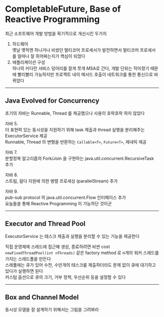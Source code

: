 # CompletableFuture, Base of Reactive Programming

최근 소프트웨어 개발 방법을 획기적으로 개선시킨 두가지

1. 하드웨어 <br>
   옛날 옛적엔 하나거나 비쌌던 멀티코어 프로세서가 발전하면서 멀티코어 프로세서를 얼마나 잘 쥐어짜는지가 핵심이 되었다
2. 애플리케이션 구성 <br>
   하나의 커다란 서비스 덩어리를 잘게 쪼개 MSA로 간다, 개발 단위는 작아졌기 때문에 빨리빨리 가능하지만 프로젝트 내의 메서드 호출이 네트워크를 통한 통신으로 바뀌었다

<hr>

## Java Evolved for Concurrency

초기의 자바는 Runnable, Thread 를 제공했으나 사용이 호락호락 하지 않았다 <br>

자바 5. <br>
더 표현력 있는 동시성을 지원하기 위해 task 제출과 thread 실행을 분리해주는 ExecutorService 제공 <br>
Runnable, Thread 의 변형을 반환하는 `Callable<T>`, `Future<T>`, 제네릭 제공 <br>

자바 7. <br>
분할정복 알고리즘의 Fork/Join 을 구현하는 java.util.concurrent.RecursiveTask 추가<br>

자바 8. <br>
스트림, 람다 지원에 의한 병렬 프로세싱 (parallelStream) 추가

자바 9. <br>
pub-sub protocol 의 java.util.concurrent.Flow 인터페이스 추가 <br>
요놈들을 통해 Reactive Programming 이 가능하단 것이군
<hr>

## Executor and Thread Pool

ExecutorService 는 태스크 제출과 실행을 분리할 수 있는 기능을 제공한다

직접 운영체제 스레드에 접근해 생성, 종료하려면 비싼 cost <br>
`newFixedThreadPool(int nThreads)` 같은 factory method 로 n개의 워커 스레드를 가지는 스레드풀을 만든다 <br>
스레풀에는 큐가 있어 수천, 수만개의 태스크를 제출하더라도 문제 없이 큐에 대기하고 있다가 실행하면 된다 <br>
커스텀 옵션으로 큐의 크기, 거부 정책, 우선순위 등을 설정할 수 있다
<hr>

## Box and Channel Model

동시성 모델을 잘 설계하기 위해서는 그림을 그려봐라
